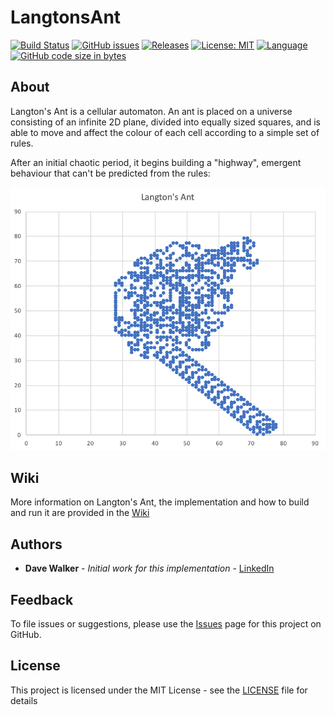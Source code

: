 # LangtonsAnt
 
[![Build Status](https://github.com/davewalker5/LangtonsAnt/workflows/.NET%20Core%20CI%20Build/badge.svg)](https://github.com/davewalker5/LangtonsAnt/actions)
[![GitHub issues](https://img.shields.io/github/issues/davewalker5/LangtonsAnt)](https://github.com/davewalker5/LangtonsAnt/issues)
[![Releases](https://img.shields.io/github/v/release/davewalker5/LangtonsAnt.svg?include_prereleases)](https://github.com/davewalker5/LangtonsAnt/releases)
[![License: MIT](https://img.shields.io/badge/License-MIT-blue.svg)](https://github.com/davewalker5/LangtonsAnt/blob/master/LICENSE)
[![Language](https://img.shields.io/badge/language-c%23-blue.svg)](https://github.com/davewalker5/LangtonsAnt/)
[![GitHub code size in bytes](https://img.shields.io/github/languages/code-size/davewalker5/LangtonsAnt)](https://github.com/davewalker5/LangtonsAnt/)

## About

Langton's Ant is a cellular automaton. An ant is placed on a universe consisting of an infinite 2D plane, divided into equally sized squares, and is able to move and affect the colour of each cell according to a simple set of rules.

After an initial chaotic period, it begins building a "highway", emergent behaviour that can't be predicted from the rules:

![Langton's Ant](https://raw.githubusercontent.com/davewalker5/LangtonsAnt/master/images/langtons-ant.png "Langton's Ant")

## Wiki

More information on Langton's Ant, the implementation and how to build and run it are provided in the [Wiki](https://github.com/davewalker5/LangtonsAnt/wiki)

## Authors

- **Dave Walker** - *Initial work for this implementation* - [LinkedIn](https://www.linkedin.com/in/davewalker5/)

## Feedback

To file issues or suggestions, please use the [Issues](https://github.com/davewalker5/LangtonsAnt/issues) page for this project on GitHub.

## License

This project is licensed under the MIT License - see the [LICENSE](LICENSE) file for details

